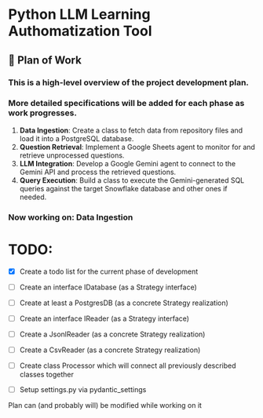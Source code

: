 # Python LLM Learning Authomatization Tool

## 📝 Plan of Work

### This is a high-level overview of the project development plan.

### More detailed specifications will be added for each phase as work progresses.

1.  **Data Ingestion**: Create a class to fetch data from repository files and load it into a PostgreSQL database.
2.  **Question Retrieval**: Implement a Google Sheets agent to monitor for and retrieve unprocessed questions.
3.  **LLM Integration**: Develop a Google Gemini agent to connect to the Gemini API and process the retrieved questions.
4.  **Query Execution**: Build a class to execute the Gemini-generated SQL queries against the target Snowflake database and other ones if needed.

### Now working on: Data Ingestion

# TODO:

- [x] Create a todo list for the current phase of development

- [ ] Create an interface IDatabase (as a Strategy interface)
- [ ] Create at least a PostgresDB (as a concrete Strategy realization)

- [ ] Create an interface IReader (as a Strategy interface)
- [ ] Create a JsonlReader (as a concrete Strategy realization)
- [ ] Create a CsvReader (as a concrete Strategy realization)

- [ ] Create class Processor which will connect
      all previously described classes together

- [ ] Setup settings.py via pydantic_settings

Plan can (and probably will) be modified while working on it
